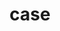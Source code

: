 ---
category: 4-letters
denotation: null
name: case
reference_link: https://www.etymonline.com/word/case
root_language: null
root_name: null
title: case
type: free
word_sums:
- respelling: case
  sum: 'Case + '
---